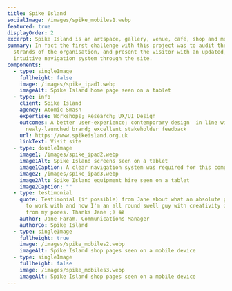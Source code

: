 ```yaml
---
title: Spike Island
socialImage: /images/spike_mobiles1.webp
featured: true
displayOrder: 2
excerpt: Spike Island is an artspace, gallery, venue, café, shop and more.
summary: In fact the first challenge with this project was to audit the many
  strands of the organisation, and present the visitor with an updated,
  intuitive navigation system through the site.
components:
  - type: singleImage
    fullheight: false
    image: /images/spike_ipad1.webp
    imageAlt: Spike Island home page seen on a tablet
  - type: info
    client: Spike Island
    agency: Atomic Smash
    expertise: Workshops; Research; UX/UI Design
    outcomes: A better user-experience; contemporary design  in line with a
      newly-launched brand; excellent stakeholder feedback
    url: https://www.spikeisland.org.uk
    linkText: Visit site
  - type: doubleImage
    image1: /images/spike_ipad2.webp
    image1Alt: Spike Island screens seen on a tablet
    image1Caption: A clear navigation system was required for this complex site
    image2: /images/spike_ipad3.webp
    image2Alt: Spike Island equipment hire seen on a tablet
    image2Caption: ""
  - type: testimonial
    quote: Testimonial (if possible) from Jane about what an absolute pleasure I was
      to work with and how I'm an all round swell guy with creativity oozing
      from my pores. Thanks Jane ;) 😂
    author: Jane Faram, Communications Manager
    authorCo: Spike Island
  - type: singleImage
    fullheight: true
    image: /images/spike_mobiles2.webp
    imageAlt: Spike Island shop pages seen on a mobile device
  - type: singleImage
    fullheight: false
    image: /images/spike_mobiles3.webp
    imageAlt: Spike Island shop pages seen on a mobile device
---
```


